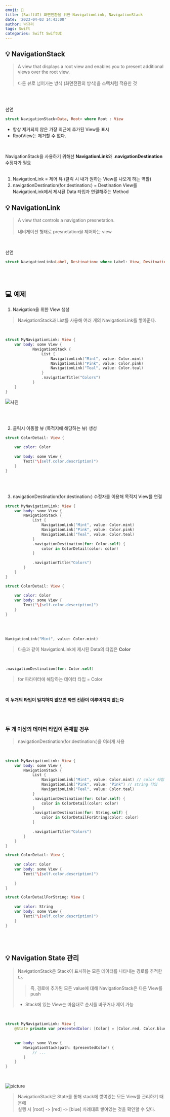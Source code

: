 ```yaml
---
emoji: 🥸
title: (SwiftUI) 화면전환을 위한 NavigationLink, NavigationStack
date: '2023-04-03 14:43:00'
author: 박규리
tags: Swift
categories: Swift SwiftUI
---
```


## 💡 NavigationStack

> A view that displays a root view and enables you to present additional views over the root view. </br>
> </br>
> 다른 뷰로 넘어가는 방식 (화면전환의 방식)을 스택처럼 적용한 것
</br>
</br>

선언 </br>

```swift
struct NavigationStack<Data, Root> where Root : View
```

* 항상 제거되지 않은 가장 최근에 추가된 View를 표시
* RootView는 제거할 수 없다.

</br>

NavigationStack을 사용하기 위해선 **NavigationLink**와 **.navigationDestination** 수정자가 필요 </br>
</br>

1. NavigationLink = 제어 뷰 (클릭 시 내가 원하는 View를 나오게 하는 역할)
2. navigationDestination(for:destination:) = Destination View를 NavigationLink에서 제시된 Data 타입과 연결해주는 Method

## 💡 NavigationLink

> A view that controls a navigation presnetation. </br>
> </br>
> 내비게이션 형태로 presnetation을 제어하는 view </br>

</br>

선언 </br>

```swift
struct NavigationLink<Label, Destination> where Label: View, Desitnation : View
```

</br>
</br>

## 💻 예제

1. Navigation을 위한 View 생성

> NavigationStack과 List를 사용해 여러 개의 NavigationLink를 쌓아준다. </br>
</br>

```swift
struct MyNavigationLink: View {
    var body: some View {
            NavigationStack {
                List {
                    NavigationLink("Mint", value: Color.mint)
                    NavigationLink("Pink", value: Color.pink)
                    NavigationLink("Teal", value: Color.teal)
                }
                .navigationTitle("Colors")
            }
    }
}
```
![사진](./navigation1.png)

</br>
</br>

2. 클릭시 이동할 뷰 (목적지에 해당하는 뷰) 생성

```swift
struct ColorDetail: View {
    
    var color: Color
    
    var body: some View {
        Text("\(self.color.description)")
    }
}
```
</br>
</br>

3. navigationDestination(for:destination:) 수정자를 이용해 목적지 View를 연결

```swift
struct MyNavigationLink: View {
    var body: some View {
        NavigationStack {
            List {
                NavigationLink("Mint", value: Color.mint)
                NavigationLink("Pink", value: Color.pink)
                NavigationLink("Teal", value: Color.teal)
            }
            .navigationDestination(for: Color.self) {
                color in ColorDetail(color: color)
            }
            
            .navigationTitle("Colors")
        }
    }
}

struct ColorDetail: View {
    
    var color: Color    
    var body: some View {
        Text("\(self.color.description)")
    }
}
```

</br>
</br>

```swift
NavigationLink("Mint", value: Color.mint)
```
> 다음과 같이 NavigationLink에 제시된 Data의 타입은 **Color** </br>

</br>

```swift
.navigationDestination(for: Color.self)
```
> for 파라미터에 해당하는 데이터 타입 = Color </br>

</br>

**이 두개의 타입이 일치하지 않으면 화면 전환이 이루어지지 않는다**

</br>
</br>

### 두 개 이상의 데이터 타입이 존재할 경우

> navigationDestination(for:destination:)을 여러개 사용 </br>

</br>

```swift
struct MyNavigationLink: View {
    var body: some View {
        NavigationStack {
            List {
                NavigationLink("Mint", value: Color.mint) // color 타입
                NavigationLink("Pink", value: "Pink") // string 타입
                NavigationLink("Teal", value: Color.teal)
            }
            .navigationDestination(for: Color.self) {
                color in ColorDetail(color: color)
            }
            .navigationDestination(for: String.self) {
                color in ColorDetailForString(color: color)
            }
            
            .navigationTitle("Colors")
        }
    }
}

struct ColorDetail: View {
    
    var color: Color
    var body: some View {
        Text("\(self.color.description)")
        
    }
}

struct ColorDetailForString: View {
    
    var color: String
    var body: some View {
        Text("\(self.color.description)")
    }
}
```

</br>
</br>

## 💡 Navigation State 관리

> NavigationStack은 Stack이 표시하는 모든 데이터를 나타내는 경로를 추적한다. </br>
> > 즉, 경로에 추가된 모든 value에 대해 NavigationStack은 다른 View를 push </br>
> + Stack에 있는 View는 마음대로 순서를 바꾸거나 제어 가능 </br>

</br>

```swift
struct MyNavigationLink: View {
    @State private var presentedColor: [Color] = [Color.red, Color.blue]
    
    
    var body: some View {
        NavigationStack(path: $presentedColor) {
            // ...   
        }
    }
}
```

</br>

![picture](./navigation2.png)
</br>

> NavigationStack은 State를 통해 stack에 쌓여있는 모든 View를 관리하기 때문에 </br>
> 실행 시 [root] -> [red] -> [blue] 차례대로 쌓여있는 것을 확인할 수 있다. </br>


</br>
</br>

```toc
```
